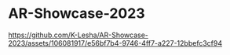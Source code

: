 # AR-Showcase-2023



https://github.com/K-Lesha/AR-Showcase-2023/assets/106081917/e56bf7b4-9746-4ff7-a227-12bbefc3cf94

